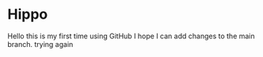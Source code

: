 # Hippo

Hello this is my first time using GitHub I hope I can add  changes to the main branch. trying again 